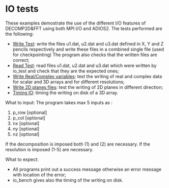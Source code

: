 # IO tests

These examples demostrate the use of the different I/O features of DECOMP2D&FFT
using both MPI I/O and ADIOS2. The tests performed are the following: 
- [Write Test](io_test.f90): write the files u1.dat, u2.dat and u3.dat defined in X, Y and Z pencils respectively
                             and write these files in a combined single file (used for checkpointing)
                             The program also checks that the written files are correct;
- [Read Test](io_read.f90): read files u1.dat, u2.dat and u3.dat which were written by io_test and check that they are the expected ones;
- [Write Real/Complex variables](io_var_test.f90): test the writing of real and complex data for scalar and 3D arrays 
                                                   and for different resolutions;
- [Write 2D planes files](io_plane_test.f90): test the writing of 2D planes in different direction;  
- [Timing IO](io_bench.f90): timing the writing on disk of a 3D array.


What to input: The program takes max 5 inputs as : 

1. p_row [optional]
1. p_col [optional] 
1. nx    [optional]
1. ny    [optional]
1. nz    [optional]

If the decomposition is imposed both (1) and (2) are necessary. 
If the resolution is imposed (1-5) are necessary.

What to expect: 
- All programs print out a success message otherwise an error message with location of the error;
- io_bench gives also the timing of the writing on disk.
